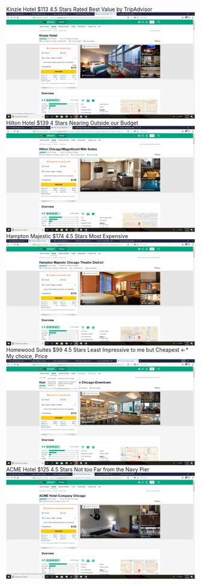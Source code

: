 
Kinzie Hotel          $113     4.5 Stars    Rated Best Value by TripAdvisor <br />
![Kinzie Hotel](https://github.com/ews624/4320ToChicago/blob/master/Hotels/Screenshot%20(3).png)
Hilton Hotel          $139     4 Stars      Nearing Outside our Budget <br />
![Hitlon Hotel](https://github.com/ews624/4320ToChicago/blob/master/Hotels/Screenshot%20(5).png)
Hampton Majestic      $174     4.5 Stars    Most Expensive <br />
![Hampton Majestic](https://github.com/ews624/4320ToChicago/blob/master/Hotels/Screenshot%20(6).png)
Homewood Suites        $99     4.5 Stars    Least Impressive to me but Cheapest <-* My choice, Price <br />
![Homewood Suites](https://github.com/ews624/4320ToChicago/blob/master/Hotels/Screenshot%20(2).png)
ACME Hotel            $125     4.5 Stars    Not too Far from the Navy Pier <br />
![ACME Hotel](https://github.com/ews624/4320ToChicago/blob/master/Hotels/Screenshot%20(4).png)
